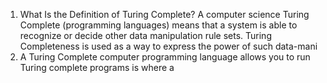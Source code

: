 1. What Is the Definition of Turing Complete?
    A computer science Turing Complete (programming languages) means that a system is able to recognize or decide other data manipulation rule sets. 
    Turing Completeness is used as a way to express the power of such data-mani 
2. A Turing Complete computer programming language allows you to run Turing complete programs is where a 